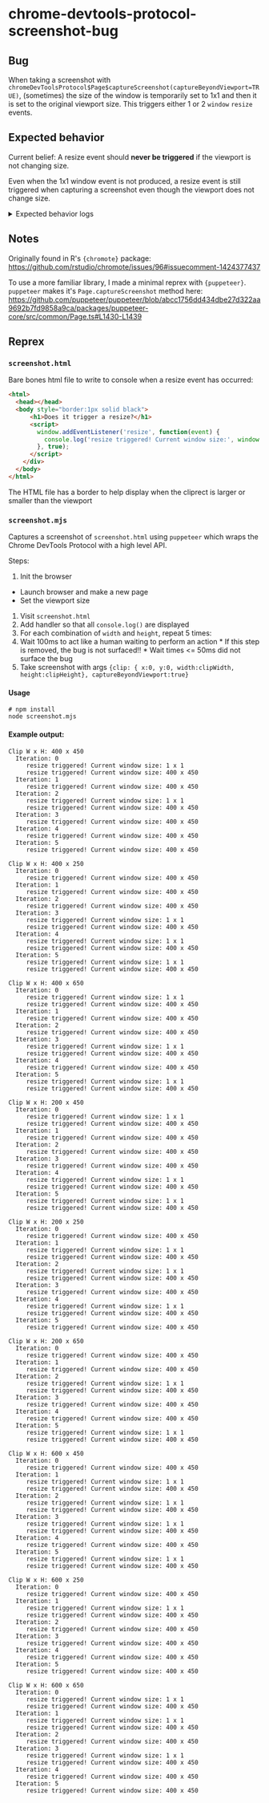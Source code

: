 # chrome-devtools-protocol-screenshot-bug

## Bug

When taking a screenshot with `chromeDevToolsProtocol$Page$captureScreenshot(captureBeyondViewport=TRUE)`, (sometimes) the size of the window is temporarily set to 1x1 and then it is set to the original viewport size. This triggers either 1 or 2 `window` `resize` events.

## Expected behavior

Current belief: A resize event should **never be triggered** if the viewport is not changing size.

Even when the 1x1 window event is not produced, a resize event is still triggered when capturing a screenshot even though the viewport does not change size.

<details>
<summary>Expected behavior logs</summary>

```
Clip W x H: 400 x 450
  Iteration: 0
  Iteration: 1
  Iteration: 2
  Iteration: 3
  Iteration: 4
  Iteration: 5

Clip W x H: 400 x 250
  Iteration: 0
  Iteration: 1
  Iteration: 2
  Iteration: 3
  Iteration: 4
  Iteration: 5

Clip W x H: 400 x 650
  Iteration: 0
  Iteration: 1
  Iteration: 2
  Iteration: 3
  Iteration: 4
  Iteration: 5

Clip W x H: 200 x 450
  Iteration: 0
  Iteration: 1
  Iteration: 2
  Iteration: 3
  Iteration: 4
  Iteration: 5

Clip W x H: 200 x 250
  Iteration: 0
  Iteration: 1
  Iteration: 2
  Iteration: 3
  Iteration: 4
  Iteration: 5

Clip W x H: 200 x 650
  Iteration: 0
  Iteration: 1
  Iteration: 2
  Iteration: 3
  Iteration: 4
  Iteration: 5

Clip W x H: 600 x 450
  Iteration: 0
  Iteration: 1
  Iteration: 2
  Iteration: 3
  Iteration: 4
  Iteration: 5

Clip W x H: 600 x 250
  Iteration: 0
  Iteration: 1
  Iteration: 2
  Iteration: 3
  Iteration: 4
  Iteration: 5

Clip W x H: 600 x 650
  Iteration: 0
  Iteration: 1
  Iteration: 2
  Iteration: 3
  Iteration: 4
  Iteration: 5
```

</details>

## Notes

Originally found in R's `{chromote}` package: <https://github.com/rstudio/chromote/issues/96#issuecomment-1424377437>

To use a more familiar library, I made a minimal reprex with `{puppeteer}`. `puppeteer` makes it's `Page.captureScreenshot` method here: <https://github.com/puppeteer/puppeteer/blob/abcc1756dd434dbe27d322aa9692b7fd9858a9ca/packages/puppeteer-core/src/common/Page.ts#L1430-L1439>

## Reprex

### `screenshot.html`

Bare bones html file to write to console when a resize event has occurred:

```html
<html>
  <head></head>
  <body style="border:1px solid black">
      <h1>Does it trigger a resize?</h1>
      <script>
        window.addEventListener('resize', function(event) {
          console.log('resize triggered! Current window size:', window.innerWidth, 'x', window.innerHeight)
        }, true);
      </script>
    </div>
  </body>
</html>
```

The HTML file has a border to help display when the cliprect is larger or smaller than the viewport

### `screenshot.mjs`

Captures a screenshot of `screenshot.html` using `puppeteer` which wraps the Chrome DevTools Protocol with a high level API.

Steps:
1. Init the browser
  * Launch browser and make a new page
  * Set the viewport size
1. Visit `screenshot.html`
2. Add handler so that all `console.log()` are displayed
3. For each combination of `width` and `height`, repeat 5 times:
  1. Wait 100ms to act like a human waiting to perform an action
    * If this step is removed, the bug is not surfaced!!
    * Wait times <= 50ms did not surface the bug
  2. Take screenshot with args `{clip: { x:0, y:0, width:clipWidth, height:clipHeight}, captureBeyondViewport:true}`


#### Usage

```
# npm install
node screenshot.mjs
```


#### Example output:
```
Clip W x H: 400 x 450
  Iteration: 0
     resize triggered! Current window size: 1 x 1
     resize triggered! Current window size: 400 x 450
  Iteration: 1
     resize triggered! Current window size: 400 x 450
  Iteration: 2
     resize triggered! Current window size: 1 x 1
     resize triggered! Current window size: 400 x 450
  Iteration: 3
     resize triggered! Current window size: 400 x 450
  Iteration: 4
     resize triggered! Current window size: 400 x 450
  Iteration: 5
     resize triggered! Current window size: 400 x 450

Clip W x H: 400 x 250
  Iteration: 0
     resize triggered! Current window size: 400 x 450
  Iteration: 1
     resize triggered! Current window size: 400 x 450
  Iteration: 2
     resize triggered! Current window size: 400 x 450
  Iteration: 3
     resize triggered! Current window size: 1 x 1
     resize triggered! Current window size: 400 x 450
  Iteration: 4
     resize triggered! Current window size: 1 x 1
     resize triggered! Current window size: 400 x 450
  Iteration: 5
     resize triggered! Current window size: 1 x 1
     resize triggered! Current window size: 400 x 450

Clip W x H: 400 x 650
  Iteration: 0
     resize triggered! Current window size: 1 x 1
     resize triggered! Current window size: 400 x 450
  Iteration: 1
     resize triggered! Current window size: 400 x 450
  Iteration: 2
     resize triggered! Current window size: 400 x 450
  Iteration: 3
     resize triggered! Current window size: 1 x 1
     resize triggered! Current window size: 400 x 450
  Iteration: 4
     resize triggered! Current window size: 400 x 450
  Iteration: 5
     resize triggered! Current window size: 1 x 1
     resize triggered! Current window size: 400 x 450

Clip W x H: 200 x 450
  Iteration: 0
     resize triggered! Current window size: 1 x 1
     resize triggered! Current window size: 400 x 450
  Iteration: 1
     resize triggered! Current window size: 400 x 450
  Iteration: 2
     resize triggered! Current window size: 400 x 450
  Iteration: 3
     resize triggered! Current window size: 400 x 450
  Iteration: 4
     resize triggered! Current window size: 1 x 1
     resize triggered! Current window size: 400 x 450
  Iteration: 5
     resize triggered! Current window size: 1 x 1
     resize triggered! Current window size: 400 x 450

Clip W x H: 200 x 250
  Iteration: 0
     resize triggered! Current window size: 400 x 450
  Iteration: 1
     resize triggered! Current window size: 1 x 1
     resize triggered! Current window size: 400 x 450
  Iteration: 2
     resize triggered! Current window size: 1 x 1
     resize triggered! Current window size: 400 x 450
  Iteration: 3
     resize triggered! Current window size: 400 x 450
  Iteration: 4
     resize triggered! Current window size: 1 x 1
     resize triggered! Current window size: 400 x 450
  Iteration: 5
     resize triggered! Current window size: 400 x 450

Clip W x H: 200 x 650
  Iteration: 0
     resize triggered! Current window size: 400 x 450
  Iteration: 1
     resize triggered! Current window size: 400 x 450
  Iteration: 2
     resize triggered! Current window size: 1 x 1
     resize triggered! Current window size: 400 x 450
  Iteration: 3
     resize triggered! Current window size: 400 x 450
  Iteration: 4
     resize triggered! Current window size: 400 x 450
  Iteration: 5
     resize triggered! Current window size: 1 x 1
     resize triggered! Current window size: 400 x 450

Clip W x H: 600 x 450
  Iteration: 0
     resize triggered! Current window size: 400 x 450
  Iteration: 1
     resize triggered! Current window size: 1 x 1
     resize triggered! Current window size: 400 x 450
  Iteration: 2
     resize triggered! Current window size: 1 x 1
     resize triggered! Current window size: 400 x 450
  Iteration: 3
     resize triggered! Current window size: 1 x 1
     resize triggered! Current window size: 400 x 450
  Iteration: 4
     resize triggered! Current window size: 400 x 450
  Iteration: 5
     resize triggered! Current window size: 1 x 1
     resize triggered! Current window size: 400 x 450

Clip W x H: 600 x 250
  Iteration: 0
     resize triggered! Current window size: 400 x 450
  Iteration: 1
     resize triggered! Current window size: 1 x 1
     resize triggered! Current window size: 400 x 450
  Iteration: 2
     resize triggered! Current window size: 400 x 450
  Iteration: 3
     resize triggered! Current window size: 400 x 450
  Iteration: 4
     resize triggered! Current window size: 400 x 450
  Iteration: 5
     resize triggered! Current window size: 400 x 450

Clip W x H: 600 x 650
  Iteration: 0
     resize triggered! Current window size: 1 x 1
     resize triggered! Current window size: 400 x 450
  Iteration: 1
     resize triggered! Current window size: 1 x 1
     resize triggered! Current window size: 400 x 450
  Iteration: 2
     resize triggered! Current window size: 400 x 450
  Iteration: 3
     resize triggered! Current window size: 1 x 1
     resize triggered! Current window size: 400 x 450
  Iteration: 4
     resize triggered! Current window size: 400 x 450
  Iteration: 5
     resize triggered! Current window size: 400 x 450
```
